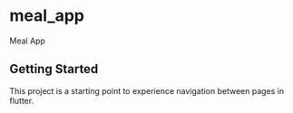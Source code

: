 # meal_app

Meal App

## Getting Started

This project is a starting point to experience navigation between pages in flutter.


